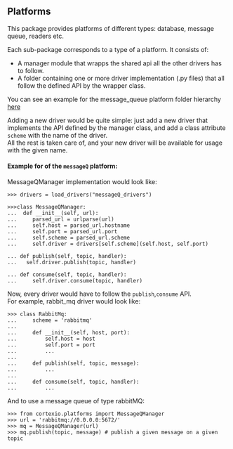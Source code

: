 ## Platforms
This package provides platforms of different types: database, message queue, readers etc.

Each sub-package corresponds to a type of a platform. It consists of:
* A manager module that wrapps the shared api all the other drivers has to follow.
* A folder containing one or more driver implementation (.py files) that all follow the defined API by the wrapper class.

You can see an example for the message_queue platform folder hierarchy [here](messageQ)

Adding a new driver would be quite simple:
just add a new driver that implements the API defined by the manager class, and add a class attribute ```scheme``` with the name of the driver. <br>
All the rest is taken care of, and your new driver will be available for usage with the given name.


#### Example for of the `messageQ` platform:


MessageQManager implementation would look like:

```pycon
>>> drivers = load_drivers("messageQ_drivers")

>>>class MessageQManager:
...  def __init__(self, url):
...     parsed_url = urlparse(url)
...     self.host = parsed_url.hostname
...     self.port = parsed_url.port
...     self.scheme = parsed_url.scheme
...     self.driver = drivers[self.scheme](self.host, self.port)

... def publish(self, topic, handler):
...   self.driver.publish(topic, handler)

... def consume(self, topic, handler):
...     self.driver.consume(topic, handler)
```

Now, every driver would have to follow the ```publish```,```consume``` API.<br>
For example, rabbit_mq driver would look like:

```pycon
>>> class RabbitMq:
...     scheme = 'rabbitmq'
...    
...     def __init__(self, host, port):
...         self.host = host
...         self.port = port
...         ...
...    
...     def publish(self, topic, message):
...         ...
...    
...     def consume(self, topic, handler):
...         ...
```

And to use a message queue of type rabbitMQ:
```pycon
>>> from cortexio.platforms import MessageQManager
>>> url = 'rabbitmq://0.0.0.0:5672/'
>>> mq = MessageQManager(url)
>>> mq.publish(topic, message) # publish a given message on a given topic
``` 
